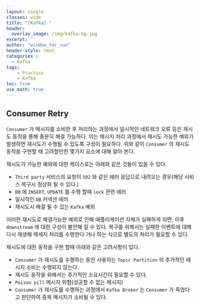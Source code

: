 ```yaml
--- 
layout: single
classes: wide
title: "[Kafka] "
header:
  overlay_image: /img/kafka-bg.jpg
excerpt: ''
author: "window_for_sun"
header-style: text
categories :
  - Kafka
tags:
    - Practice
    - Kafka
toc: true
use_math: true
---  
```


## Consumer Retry
`Consumer` 가 메시지를 소비한 후 처리하는 과정에서 일시적인 네트워크 오류 등은 재시도 동작을 통해 충분히 해결 가능하다. 
이는 메시지 처리 과정에서 재시도 가능한 예외가 발생하면 재시도가 수행될 수 있도록 구성이 필요하다. 
위와 같이 `Consumer` 의 재시도 동작을 구현할 때 고려할만한 몇가지 요소에 대해 알아 본다.  

재시도가 가능한 예외에 대한 케이스로는 아래와 같은 것들이 있을 수 있다. 

- `Third party` 서비스의 요청이 `502` 와 같은 에러 응답으로 내려오는 경우(해당 서비스 복구시 정상화 될 수 있다.)
- `DB` 에 `INSERT`, `UPDATE` 를 수행 할때 `lock` 관련 에러 
- 일시적인 `DB` 커넥션 에러
- 재시도시 해결 될 수 있는 `Kafka` 예외 

이러한 재시도로 해결가능한 예외로 인해 애플리케이션 자체가 실패하게 되면, 
이후 `downstream` 에 대한 구성이 불안해 질 수 있다. 
복구를 위해서는 실패한 이벤트에 대해 다시 재생해 메세지 처리를 수행한다 거나 하는 식으로 별도의 처리가 필요할 수 있다.  

재시도에 대한 동작을 구현 할때 아래와 같은 고려사항이 있다. 

- `Consumer` 가 재시도를 수행하는 동안 사용하는 `Topic Partition` 의 추가적인 메시지 소비는 수행되지 않는다. 
- 재시도 동작을 위해서는 추가적인 소요시간이 필요할 수 있다. 
- `Poison pill` 메시지 위험(성공할 수 없는 메시지)
- `Consumer` 가 재시도를 수행하는 과정에서 `Kafka Broker` 는 `Consumer` 가 죽었다고 판단하여 중복 메시지가 소비될 수 있다. 
